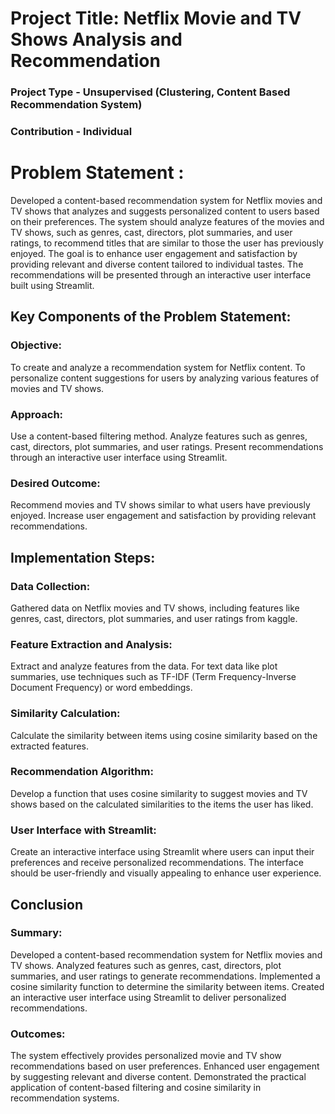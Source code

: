 # Project Title: Netflix Movie and TV Shows Analysis and Recommendation

### Project Type - Unsupervised (Clustering, Content Based Recommendation System)
### Contribution - Individual

# Problem Statement :
Developed a content-based recommendation system for Netflix movies and TV shows that analyzes and suggests personalized content to users based on their preferences. The system should analyze features of the movies and TV shows, such as genres, cast, directors, plot summaries, and user ratings, to recommend titles that are similar to those the user has previously enjoyed. The goal is to enhance user engagement and satisfaction by providing relevant and diverse content tailored to individual tastes. The recommendations will be presented through an interactive user interface built using Streamlit.

## Key Components of the Problem Statement:

### Objective:

To create and analyze a recommendation system for Netflix content.
To personalize content suggestions for users by analyzing various features of movies and TV shows.

### Approach:

Use a content-based filtering method.
Analyze features such as genres, cast, directors, plot summaries, and user ratings.
Present recommendations through an interactive user interface using Streamlit.

### Desired Outcome:

Recommend movies and TV shows similar to what users have previously enjoyed.
Increase user engagement and satisfaction by providing relevant recommendations.

## Implementation Steps:

### Data Collection:

Gathered data on Netflix movies and TV shows, including features like genres, cast, directors, plot summaries, and user ratings from kaggle.

### Feature Extraction and Analysis:

Extract and analyze features from the data. For text data like plot summaries, use techniques such as TF-IDF (Term Frequency-Inverse Document Frequency) or word embeddings.

### Similarity Calculation:

Calculate the similarity between items using cosine similarity based on the extracted features.

### Recommendation Algorithm:

Develop a function that uses cosine similarity to suggest movies and TV shows based on the calculated similarities to the items the user has liked.


### User Interface with Streamlit:

Create an interactive interface using Streamlit where users can input their preferences and receive personalized recommendations. The interface should be user-friendly and visually appealing to enhance user experience.

## Conclusion
### Summary:

Developed a content-based recommendation system for Netflix movies and TV shows.
Analyzed features such as genres, cast, directors, plot summaries, and user ratings to generate recommendations.
Implemented a cosine similarity function to determine the similarity between items.
Created an interactive user interface using Streamlit to deliver personalized recommendations.

### Outcomes:

The system effectively provides personalized movie and TV show recommendations based on user preferences.
Enhanced user engagement by suggesting relevant and diverse content.
Demonstrated the practical application of content-based filtering and cosine similarity in recommendation systems.

